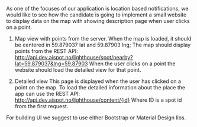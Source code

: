 As one of the focuses of our application is location based notifications, we would like to see how the candidate is going to implement a small website to display data on the map with showing description page when user clicks on a point.
 
1. Map view with points from the server.
When the map is loaded, it should be centered in 59.879037 lat and 59.87903 lng;
The map should display points from the REST API:
http://api.dev.aispot.no/lighthouse/spot/nearby?lat=59.879037&lng=59.87903
When the user clicks on a point the website should load the detailed view for that point.
 
2. Detailed view
This page is displayed when the user has clicked on a point on the map.
To load the detailed information about the place the app can use the REST API:
http://api.dev.aispot.no/lighthouse/content/{id}
Where ID is a spot id from the first request.

For building UI we suggest to use either Bootstrap or Material Design libs.